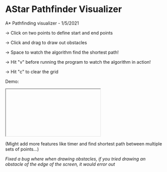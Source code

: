 # AStar Pathfinder Visualizer
A* Pathfinding visualizer - 1/5/2021

-> Click on two points to define start and end points

-> Click and drag to draw out obstacles

-> Space to watch the algorithm find the shortest path!

-> Hit "v" before running the program to watch the algorithm in action!

-> Hit "c" to clear the grid


Demo:
<iframe> src="https://youtu.be/wndRkcMtqs4"> </iframe>

(Might add more features like timer and find shortest path between multiple sets of points...)

*Fixed a bug where when drawing obstacles, if you tried drawing an obstacle of the edge of the screen, it would error out*

